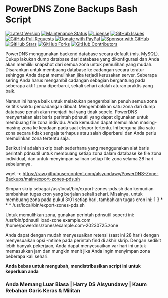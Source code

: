 # PowerDNS Zone Backups Bash Script

[![Latest Version](https://img.shields.io/github/v/release/alsyundawy/PowerDNS-Zone-Backups)](https://github.com/alsyundawy/PowerDNS-Zone-Backups/releases)
[![Maintenance Status](https://img.shields.io/maintenance/yes/9999)](https://github.com/alsyundawy/PowerDNS-Zone-Backups/)
[![License](https://img.shields.io/github/license/alsyundawy/PowerDNS-Zone-Backups)](https://github.com/alsyundawy/PowerDNS-Zone-Backups/blob/master/LICENSE)
[![GitHub Issues](https://img.shields.io/github/issues/alsyundawy/PowerDNS-Zone-Backups)](https://github.com/alsyundawy/PowerDNS-Zone-Backups/issues)
[![GitHub Pull Requests](https://img.shields.io/github/issues-pr/alsyundawy/PowerDNS-Zone-Backups)](https://github.com/alsyundawy/PowerDNS-Zone-Backups/pulls)
[![Donate with PayPal](https://img.shields.io/badge/PayPal-donate-orange)](https://www.paypal.me/alsyundawy)
[![Sponsor with GitHub](https://img.shields.io/badge/GitHub-sponsor-orange)](https://github.com/sponsors/alsyundawy)
[![GitHub Stars](https://img.shields.io/github/stars/alsyundawy/PowerDNS-Zone-Backups?style=social)](https://github.com/alsyundawy/PowerDNS-Zone-Backups/stargazers)
[![GitHub Forks](https://img.shields.io/github/forks/alsyundawy/PowerDNS-Zone-Backups?style=social)](https://github.com/alsyundawy/PowerDNS-Zone-Backups/network/members)
[![GitHub Contributors](https://img.shields.io/github/contributors/alsyundawy/PowerDNS-Zone-Backups?style=social)](https://github.com/alsyundawy/PowerDNS-Zone-Backups/graphs/contributors)

PowerDNS menggunakan backend database secara default (mis. MySQL). Cukup lakukan dump database dari database yang dikonfigurasi dan Anda akan memiliki snapshot dari semua zona untuk pemulihan yang mudah. Disarankan untuk membuang database ke cadangan secara teratur sehingga Anda dapat memulihkan jika terjadi kerusakan server. Seberapa sering Anda harus mengambil cadangan sebagian bergantung pada seberapa aktif zona diperbarui, sekali sehari adalah aturan praktis yang baik.

Namun ini hanya baik untuk melakukan pengembalian penuh semua zona ke titik waktu pencadangan dibuat. Mengembalikan satu zona dari dump database penuh akan menjadi hal yang tidak sepele. PowerDNS menyertakan alat baris perintah pdnsutil yang dapat digunakan untuk membuang file zona individu. Anda kemudian dapat memulihkan masing-masing zona ke keadaan pada saat ekspor tertentu. Ini berguna jika satu zona secara tidak sengaja terhapus atau salah diperbarui dan Anda perlu memulihkan zona tertentu saja.

Berikut ini adalah skrip bash sederhana yang menggunakan alat baris perintah pdnsutil untuk membuang setiap zona dalam database ke file zona individual, dan untuk menyimpan salinan setiap file zona selama 28 hari sebelumnya.

wget -c https://raw.githubusercontent.com/alsyundawy/PowerDNS-Zone-Backups/main/export-zones-pds.sh

Simpan skrip sebagai /usr/local/bin/export-zones-pds.sh dan kemudian tambahkan tugas cron yang berjalan sekali sehari. Misalnya, untuk membuang zona pada pukul 3:01 setiap hari, tambahkan tugas cron ini: 1 3 * * * /usr/local/bin/export-zones-pds.sh

Untuk memulihkan zona, gunakan perintah pdnsutil seperti ini: /usr/bin/pdnsutil load-zone example.com /home/powerdns/zones/example.com-20230725.zone

Anda dapat dengan mudah menyesuaikan retensi (saat ini 28 hari) dengan menyesuaikan opsi -mtime pada perintah find di akhir skrip. Dengan sedikit lebih banyak pekerjaan, Anda dapat menyesuaikan var hari ini untuk memasukkan jam dan mungkin menit jika Anda ingin menyimpan zona beberapa kali sehari.

**Anda bebas untuk mengubah, mendistribusikan script ini untuk keperluan anda**


### Anda Memang Luar Biasa | Harry DS Alsyundawy | Kaum Rebahan Garis Keras & Militan
